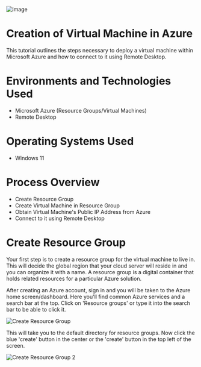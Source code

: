 ![image](https://github.com/user-attachments/assets/49cc4b7c-c153-42d6-9936-e06cfb69b131)

# Creation of Virtual Machine in Azure
This tutorial outlines the steps necessary to deploy a virtual machine within Microsoft Azure and how to connect to it using Remote Desktop.
# Environments and Technologies Used
- Microsoft Azure (Resource Groups/Virtual Machines)
- Remote Desktop
# Operating Systems Used
- Windows 11
# Process Overview
- Create Resource Group
- Create Virtual Machine in Resource Group
- Obtain Virtual Machine's Public IP Address from Azure
- Connect to it using Remote Desktop
# Create Resource Group
Your first step is to create a resource group for the virtual machine to live in. This will decide the global region that your cloud server will reside in and you can organize it with a name. A resource group is a digital container that holds related resources for a particular Azure solution.

After creating an Azure account, sign in and you will be taken to the Azure home screen/dashboard. Here you'll find common Azure services and a search bar at the top. Click on 'Resource groups' or type it into the search bar to be able to click it.

![Create Resource Group](https://github.com/user-attachments/assets/53f295a2-4c98-4664-b246-cb04bb4437a1)

This will take you to the default directory for resource groups. Now click the blue 'create' button in the center or the 'create' button in the top left of the screen.

![Create Resource Group 2](https://github.com/user-attachments/assets/5b337ae3-763e-4dd7-8fcb-1d9f2aa67500)
